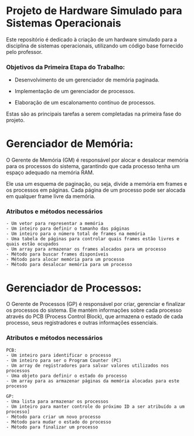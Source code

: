 # Projeto de Hardware Simulado para Sistemas Operacionais
Este repositório é dedicado à criação de um hardware simulado para a disciplina de sistemas operacionais, utilizando um código base fornecido pelo professor.

### Objetivos da Primeira Etapa do Trabalho:

- Desenvolvimento de um gerenciador de memória paginada.

- Implementação de um gerenciador de processos.

- Elaboração de um escalonamento contínuo de processos.

Estas são as principais tarefas a serem completadas na primeira fase do projeto.

# Gerenciador de Memória:
O Gerente de Memória (GM) é responsável por alocar e desalocar memória para os processos do sistema, garantindo que cada processo tenha um espaço adequado na memória RAM.

Ele usa um esquema de paginação, ou seja, divide a memória em frames e os processos em páginas. Cada página de um processo pode ser alocada em qualquer frame livre da memória.

### Atributos e métodos necessários
    - Um vetor para representar a memória
    - Um inteiro para definir o tamanho das páginas
    - Um inteiro para o número total de frames na memória
    - Uma tabela de páginas para controlar quais frames estão livres e quais estão ocupados
    - Um array para armazenar os frames alocados para um processo
    - Método para buscar frames disponíveis
    - Método para alocar memória para um processo
    - Método para desalocar memória para um processo

# Gerenciador de Processos:

O Gerente de Processos (GP) é responsável por criar, gerenciar e finalizar os processos do sistema. Ele mantém informações sobre cada processo através do PCB (Process Control Block), que armazena o estado de cada processo, seus registradores e outras informações essenciais.

### Atributos e métodos necessários
    PCB: 
    - Um inteiro para identificar o processo
    - Um inteiro para ser o Program Counter (PC)
    - Um array de registradores para salvar valores utilizados nos processos
    - Uma objeto para definir o estado do processo
    - Um array para as armazenar páginas da memória alocadas para este processo
    
    GP: 
    - Uma lista para armazenar os processos
    - Um inteiro para manter controle do próximo ID a ser atribuído a um processo]
    - Método para criar um novo processo
    - Método para mudar o estado do processo
    - Método para finalizar um processo



